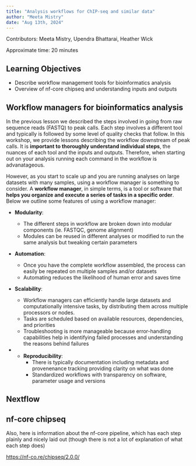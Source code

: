 ```yaml
---
title: "Analysis workflows for ChIP-seq and similar data"
author: "Meeta Mistry"
date: "Aug 13th, 2024"
---
```


Contributors: Meeta Mistry, Upendra Bhattarai, Heather Wick

Approximate time: 20 minutes

## Learning Objectives

* Describe workflow management tools for bioinformatics analysis
* Overview of nf-core chipseq and understanding inputs and outputs


## Workflow managers for bioinformatics analysis 
In the previous lesson we described the steps involved in going from raw sequence reads (FASTQ) to peak calls. Each step involves a different tool and typically is followed by some level of quality checks that follow. In this workshop, we provide lessons describing the workflow downstream of peak calls. It is **important to thoroughly understand individual steps**, the nuances of each tool and the inputs and outputs. Therefore, when starting out on your analysis running each command in the workflow is advanatageous. 

However, as you start to scale up and you are running analyses on large datasets with many samples, using a workflow manager is something to consider. A **workflow manager**, in simple terms, is a tool or software that **helps you organize and execute a series of tasks in a specific order**. Below we outline some features of using a workflow manager:

* **Modularity**:
    * The different steps in workflow are broken down into modular components (ie. FASTQC, genome alignment)
    * Modules can be reused in different analyses or modified to run the same analysis but tweaking certain parameters
         
* **Automation**:
    * Once you have the complete workflow assembled, the process can easily be repeated on multiple samples and/or datasets
    * Automating reduces the likelihood of human error and saves time
      
* **Scalability**:
    * Workflow managers can efficiently handle large datasets and computationally intensive tasks, by distributing them across multiple processors or nodes.
    * Tasks are scheduled based on available resources, dependencies, and priorities
    * Troubleshooting is more manageable because error-handling capabilities help in identifying failed processes and understanding the reasons behind failures

* * **Reproducibility**:
    *  There is typically documentation including metadata and provenenance tracking providing clarity on what was done
    *  Standardized workflows with transparency on software, parameter usage and versions




## Nextflow

## nf-core chipseq

Also, here is information about the nf-core pipeline, which has each step plainly and nicely laid out (though there is not a lot of explanation of what each step does)

https://nf-co.re/chipseq/2.0.0/




